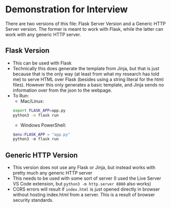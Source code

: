 # Demonstration for Interview
There are two versions of this file: Flask Server Version and a Generic HTTP Server version. The former is meant to work with Flask, while the latter can work with any generic HTTP server. 
## Flask Version
* This can be used with Flask
* Technically this does generate the template from Jinja, but that is just because that is the only way (at least from what my research has told me) to serve HTML over Flask (besides using a string literal for the html files). However this only generates a basic template, and Jinja sends no information over from the json to the webpage.
* To Run:
    * Mac/Linux:
    ```bash
    export FLASK_APP=app.py
    python3 -m flask run
    ```
    * Windows PowerShell: 
    ```powershell
    $env:FLASK_APP = "app.py"
    python3 -m flask run
    ```
## Generic HTTP Version
* This version does not use any Flask or Jinja, but instead works with pretty much any generic HTTP server
* This needs to be used with some sort of server (I used the Live Server VS Code extension, but `python3 -m http.server 8080` also works)
* CORS errors will result if `index.html` is just opened directly in browser without hosting index.html from a server. This is a result of browser security standards.
